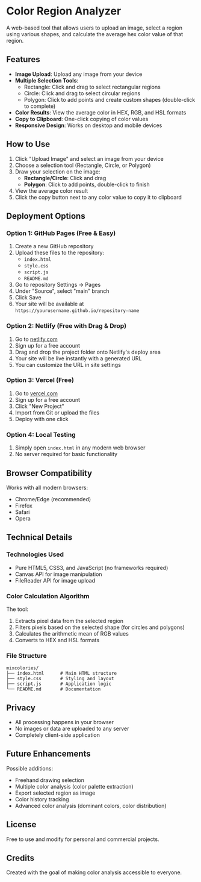 # Color Region Analyzer

A web-based tool that allows users to upload an image, select a region using various shapes, and calculate the average hex color value of that region.

## Features

- **Image Upload**: Upload any image from your device
- **Multiple Selection Tools**:
  - Rectangle: Click and drag to select rectangular regions
  - Circle: Click and drag to select circular regions
  - Polygon: Click to add points and create custom shapes (double-click to complete)
- **Color Results**: View the average color in HEX, RGB, and HSL formats
- **Copy to Clipboard**: One-click copying of color values
- **Responsive Design**: Works on desktop and mobile devices

## How to Use

1. Click "Upload Image" and select an image from your device
2. Choose a selection tool (Rectangle, Circle, or Polygon)
3. Draw your selection on the image:
   - **Rectangle/Circle**: Click and drag
   - **Polygon**: Click to add points, double-click to finish
4. View the average color result
5. Click the copy button next to any color value to copy it to clipboard

## Deployment Options

### Option 1: GitHub Pages (Free & Easy)

1. Create a new GitHub repository
2. Upload these files to the repository:
   - `index.html`
   - `style.css`
   - `script.js`
   - `README.md`
3. Go to repository Settings → Pages
4. Under "Source", select "main" branch
5. Click Save
6. Your site will be available at `https://yourusername.github.io/repository-name`

### Option 2: Netlify (Free with Drag & Drop)

1. Go to [netlify.com](https://netlify.com)
2. Sign up for a free account
3. Drag and drop the project folder onto Netlify's deploy area
4. Your site will be live instantly with a generated URL
5. You can customize the URL in site settings

### Option 3: Vercel (Free)

1. Go to [vercel.com](https://vercel.com)
2. Sign up for a free account
3. Click "New Project"
4. Import from Git or upload the files
5. Deploy with one click

### Option 4: Local Testing

1. Simply open `index.html` in any modern web browser
2. No server required for basic functionality

## Browser Compatibility

Works with all modern browsers:
- Chrome/Edge (recommended)
- Firefox
- Safari
- Opera

## Technical Details

### Technologies Used
- Pure HTML5, CSS3, and JavaScript (no frameworks required)
- Canvas API for image manipulation
- FileReader API for image upload

### Color Calculation Algorithm
The tool:
1. Extracts pixel data from the selected region
2. Filters pixels based on the selected shape (for circles and polygons)
3. Calculates the arithmetic mean of RGB values
4. Converts to HEX and HSL formats

### File Structure
```
mixcolories/
├── index.html      # Main HTML structure
├── style.css       # Styling and layout
├── script.js       # Application logic
└── README.md       # Documentation
```

## Privacy

- All processing happens in your browser
- No images or data are uploaded to any server
- Completely client-side application

## Future Enhancements

Possible additions:
- Freehand drawing selection
- Multiple color analysis (color palette extraction)
- Export selected region as image
- Color history tracking
- Advanced color analysis (dominant colors, color distribution)

## License

Free to use and modify for personal and commercial projects.

## Credits

Created with the goal of making color analysis accessible to everyone.
